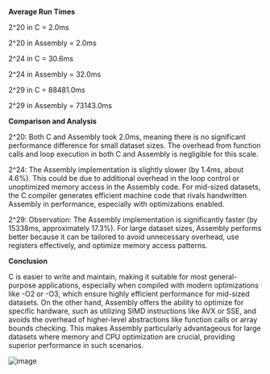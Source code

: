 **Average Run Times**

2^20 in C = 2.0ms

2^20 in Assembly = 2.0ms

2^24 in C = 30.6ms

2^24 in Assembly = 32.0ms

2^29 in C = 88481.0ms

2^29 in Assembly = 73143.0ms

**Comparison and Analysis**

2^20: Both C and Assembly took 2.0ms, meaning there is no significant performance difference for small dataset sizes. The overhead from function calls and loop execution in both C and Assembly is negligible for this scale.

2^24: The Assembly implementation is slightly slower (by 1.4ms, about 4.6%). This could be due to additional overhead in the loop control or unoptimized memory access in the Assembly code. For mid-sized datasets, the C compiler generates efficient machine code that rivals handwritten Assembly in performance, especially with optimizations enabled.

2^29: Observation: The Assembly implementation is significantly faster (by 15338ms, approximately 17.3%). For large dataset sizes, Assembly performs better because it can be tailored to avoid unnecessary overhead, use registers effectively, and optimize memory access patterns.

**Conclusion**

C is easier to write and maintain, making it suitable for most general-purpose applications, especially when compiled with modern optimizations like -O2 or -O3, which ensure highly efficient performance for mid-sized datasets. On the other hand, Assembly offers the ability to optimize for specific hardware, such as utilizing SIMD instructions like AVX or SSE, and avoids the overhead of higher-level abstractions like function calls or array bounds checking. This makes Assembly particularly advantageous for large datasets where memory and CPU optimization are crucial, providing superior performance in such scenarios.

![image](https://github.com/user-attachments/assets/b9aa8753-3165-47ba-9698-9f02c408ea71)
